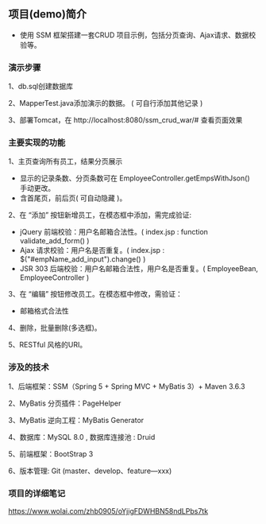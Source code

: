 ## 项目(demo)简介
* 使用 SSM 框架搭建一套CRUD 项目示例，包括分页查询、Ajax请求、数据校验等。

### 演示步骤
1、db.sql创建数据库 

2、MapperTest.java添加演示的数据。 ( 可自行添加其他记录 )

3、部署Tomcat，在 http://localhost:8080/ssm_crud_war/# 查看页面效果

### 主要实现的功能
1、主页查询所有员工，结果分页展示
* 显示的记录条数、分页条数可在 EmployeeController.getEmpsWithJson() 手动更改。
* 含首尾页，前后页( 可自动隐藏 )。

2、在 “添加” 按钮新增员工，在模态框中添加，需完成验证:
* jQuery 前端校验：用户名邮箱合法性。( index.jsp :  function validate_add_form() )
* Ajax 请求校验：用户名是否重复。( index.jsp :  $("#empName_add_input").change() )
* JSR 303 后端校验：用户名邮箱合法性，用户名是否重复。( EmployeeBean, EmployeeController )

3、在 “编辑” 按钮修改员工。在模态框中修改，需验证：
* 邮箱格式合法性

4、删除，批量删除(多选框)。

5、RESTful 风格的URI。


### 涉及的技术
1、后端框架：SSM（Spring 5 + Spring MVC + MyBatis 3）+ Maven 3.6.3

2、MyBatis 分页插件：PageHelper

3、MyBatis 逆向工程：MyBatis Generator

4、数据库：MySQL 8.0 , 数据库连接池 : Druid

5、前端框架：BootStrap 3

6、版本管理: Git (master、develop、feature—xxx)

### 项目的详细笔记
https://www.wolai.com/zhb0905/oYjigFDWHBN58ndLPbs7tk